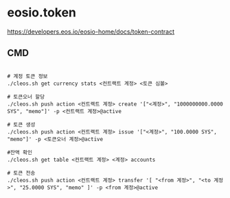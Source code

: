 # eosio.token
https://developers.eos.io/eosio-home/docs/token-contract

## CMD
```

# 계정 토큰 정보
./cleos.sh get currency stats <컨트랙트 계정> <토큰 심볼>

# 토큰오너 할당
./cleos.sh push action <컨트랙트 계정> create '["<계정>", "1000000000.0000 SYS", "memo"]' -p <컨트랙트 계정>@active

# 토큰 생성
./cleos.sh push action <컨트랙트 계정> issue '["<계정>", "100.0000 SYS", "memo"]' -p <토큰오너 계정>@active

#잔액 확인
./cleos.sh get table <컨트랙트 계정> <계정> accounts

# 토큰 전송
./cleos.sh push action <컨트랙트 계정> transfer '[ "<from 계정>", "<to 계정>", "25.0000 SYS", "memo" ]' -p <from 계정>@active




```
